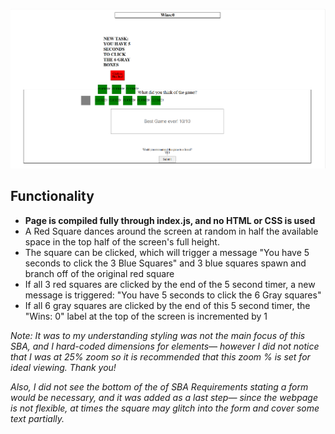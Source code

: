 ![alt text](image.png)


## Functionality
- **Page is compiled fully through index.js, and no HTML or CSS is used**
- A Red Square dances around the screen at random in half the available space in the top half of the screen's full height.
- The square can be clicked, which will trigger a message "You have 5 seconds to click the 3 Blue Squares" and 3 blue squares spawn and branch off of the original red square
- If all 3 red squares are clicked by the end of the 5 second timer, a new message is triggered: "You have 5 seconds to click the 6 Gray squares"
- If all 6 gray squares are clicked by the end of this 5 second timer, the "Wins: 0" label at the top of the screen is incremented by 1


*Note: It was to my understanding styling was not the main focus of this SBA, and I hard-coded dimensions for elements— however I did not notice that I was at 25% zoom so it is recommended that this zoom % is set for ideal viewing. Thank you!*

*Also, I did not see the bottom of the of SBA Requirements stating a form would be necessary, and it was added as a last step— since the webpage is not flexible, at times the square may glitch into the form and cover some text partially.*
